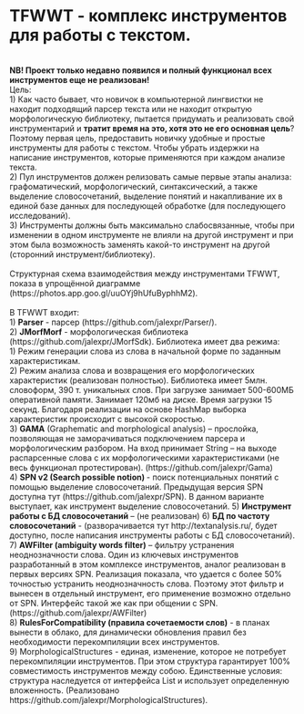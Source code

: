 <h1>TFWWT - комплекс инструментов для работы с текстом.</h1><br>
<b>NB! Проект только недавно появился и полный функционал всех инструментов еще не реализован! </b><br>
Цель:<br>
1) Как часто бывает, что новичок в компьютерной лингвистки не находит подходящий парсер текста или не находит открытую морфологическую библиотеку, пытается придумать и реализовать свой инструментарий и <b> тратит время на это, хотя это не его основная цель</b>? Поэтому первая цель, предоставить новичку удобные и простые инструменты для работы с текстом. Чтобы убрать издержки на написание инструментов, которые применяются при каждом анализе текста. <br>
2) Пул инструментов должен релизовать самые первые этапы анализа: графоматический, морфологический, синтаксический, а также выделение словосочетаний, выделение понятий и накапливание их в единой базе данных для последующей обработке (для последующего исследований). <br>
3) Инструменты должны быть максимально слабосвязанные, чтобы при изменении в одном инструменте не влияли на другой инструмент и при этом была возможность заменять какой-то инструмент на другой (сторонний инструмент/библиотеку). <br>
<br>
Структурная схема взаимодействия между инструментами TFWWT, показа в упрощённой диаграмме (https://photos.app.goo.gl/uuOYj9hUfuByphhM2).<br>
<br>
В TFWWT входит:<br>
1) <b>Parser</b> - парсер (https://github.com/jalexpr/Parser/).<br>
2) <b>JMorfMorf</b> - морфологическая библиотека (https://github.com/jalexpr/JMorfSdk). 
Библиотека имеет два режима:<br>
       1) Режим генерации слова из слова в начальной форме по заданным характеристикам. <br>
       2) Режим анализа слова и возвращения его морфологических характеристик (реализован полностью).
Библиотека имеет 5млн. словоформ, 390 т. уникальных слов.
При загрузке занимает 500-600МБ оперативной памяти. Занимает 120мб на диске. Время загрузки 15 секунд. Благодаря реализации на основе HashMap выборка характеристик происходит с высокой скоростью. <br>
3) <b>GAMA</b> (Graphematic and morphological analysis) – прослойка, позволяющая не заморачиваться подключением парсера и морфологическим разбором. На вход принимает String – на выходе распарсенные слова с их морфологическими характеристиками (не весь функционал протестирован). (https://github.com/jalexpr/Gama)<br>
4) <b>SPN v2 (Search possible notion) </b> - поиск потенциальных понятий с помощью выделение словосочетаний. Предыдущая версия SPN доступна тут (https://github.com/jalexpr/SPN). В данном варианте выступает, как инструмент выделение словосочетаний.
5) <b>Инструмент работы с БД словосочетаний</b> – (не реализован)
6) <b>БД по частоту словосочетаний</b> - (разворачивается тут http://textanalysis.ru/, будет доступно, после написания инструменты работы с БД словосочетаний).<br>
7) <b>AWFilter (ambiguity words filter)</b> – фильтру устранения неоднозначности слова. Один из ключевых инструментов разработанный в этом комплексе инструментов, аналог реализован в первых версиях SPN. Реализация показала, что удается с более 50% точностью устранить неоднозначность слова. Поэтому этот фильтр и вынесен в отдельный инструмент, его применение возможно отдельно от SPN. Интерфейс такой же как при общении с SPN. (https://github.com/jalexpr/AWFilter)<br>
8) <b>RulesForCompatibility (правила сочетаемости слов)</b> - в планах вынести в облако, для динамически обновления правил без необходимости перекомпиляции всех инструментов.<br>
9) MorphologicalStructures - единая, изменение, которое не потребует перекомпиляции инструментов. При этом структура гарантирует 100% совместимость инструментов между собою. Единственные условия: структура наследуется от интерфейса List и использует определенную вложенность. (Реализовано https://github.com/jalexpr/MorphologicalStructures).
